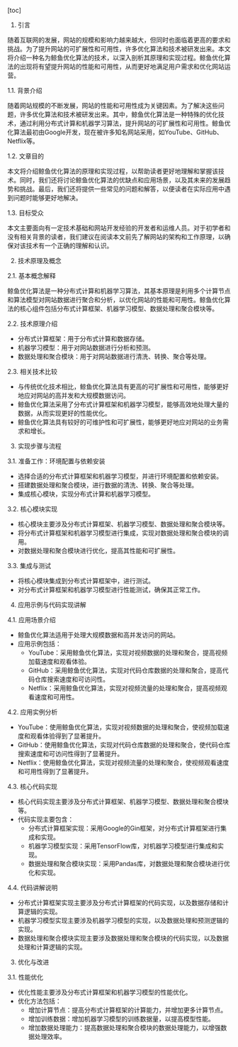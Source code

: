 
[toc]                    
                
                
1. 引言

随着互联网的发展，网站的规模和影响力越来越大，但同时也面临着更高的要求和挑战。为了提升网站的可扩展性和可用性，许多优化算法和技术被研发出来。本文将介绍一种名为鲸鱼优化算法的技术，以深入剖析其原理和实现过程。鲸鱼优化算法的出现将有望提升网站的性能和可用性，从而更好地满足用户需求和优化网站运营。

1.1. 背景介绍

随着网站规模的不断发展，网站的性能和可用性成为关键因素。为了解决这些问题，许多优化算法和技术被研发出来。其中，鲸鱼优化算法是一种特殊的优化技术，通过利用分布式计算和机器学习算法，提升网站的可扩展性和可用性。鲸鱼优化算法最初由Google开发，现在被许多知名网站采用，如YouTube、GitHub、Netflix等。

1.2. 文章目的

本文将介绍鲸鱼优化算法的原理和实现过程，以帮助读者更好地理解和掌握该技术。同时，我们还将讨论鲸鱼优化算法的优缺点和应用场景，以及其未来的发展趋势和挑战。最后，我们还将提供一些常见的问题和解答，以便读者在实际应用中遇到问题时能够更好地解决。

1.3. 目标受众

本文主要面向有一定技术基础和网站开发经验的开发者和运维人员。对于初学者和没有相关背景的读者，我们建议在阅读本文前先了解网站的架构和工作原理，以确保对该技术有一个正确的理解和认识。

2. 技术原理及概念

2.1. 基本概念解释

鲸鱼优化算法是一种分布式计算和机器学习算法，其基本原理是利用多个计算节点和算法模型对网站数据进行聚合和分析，以优化网站的性能和可用性。鲸鱼优化算法的核心组件包括分布式计算框架、机器学习模型、数据处理和聚合模块等。

2.2. 技术原理介绍

- 分布式计算框架：用于分布式计算和数据存储。
- 机器学习模型：用于对网站数据进行分析和预测。
- 数据处理和聚合模块：用于对网站数据进行清洗、转换、聚合等处理。

2.3. 相关技术比较

- 与传统优化技术相比，鲸鱼优化算法具有更高的可扩展性和可用性，能够更好地应对网站的高并发和大规模数据访问。
- 鲸鱼优化算法采用了分布式计算框架和机器学习模型，能够高效地处理大量的数据，从而实现更好的性能优化。
- 鲸鱼优化算法具有较好的可维护性和可扩展性，能够更好地应对网站的业务需求和增长。

3. 实现步骤与流程

3.1. 准备工作：环境配置与依赖安装

- 选择合适的分布式计算框架和机器学习模型，并进行环境配置和依赖安装。
- 搭建数据处理和聚合模块，进行数据的清洗、转换、聚合等处理。
- 集成核心模块，实现分布式计算和机器学习模型。

3.2. 核心模块实现

- 核心模块主要涉及分布式计算框架、机器学习模型、数据处理和聚合模块等。
- 将分布式计算框架和机器学习模型进行集成，实现对数据处理和聚合模块的调用。
- 对数据处理和聚合模块进行优化，提高其性能和可扩展性。

3.3. 集成与测试

- 将核心模块集成到分布式计算框架中，进行测试。
- 对分布式计算框架和机器学习模型进行性能测试，确保其正常工作。

4. 应用示例与代码实现讲解

4.1. 应用场景介绍

- 鲸鱼优化算法适用于处理大规模数据和高并发访问的网站。
- 应用示例包括：
	+ YouTube：采用鲸鱼优化算法，实现对视频数据的处理和聚合，提高视频加载速度和观看体验。
	+ GitHub：采用鲸鱼优化算法，实现对代码仓库数据的处理和聚合，提高代码仓库搜索速度和可访问性。
	+ Netflix：采用鲸鱼优化算法，实现对视频流量的处理和聚合，提高视频观看速度和可用性。

4.2. 应用实例分析

- YouTube：使用鲸鱼优化算法，实现对视频数据的处理和聚合，使视频加载速度和观看体验得到了显著提升。
- GitHub：使用鲸鱼优化算法，实现对代码仓库数据的处理和聚合，使代码仓库搜索速度和可访问性得到了显著提升。
- Netflix：使用鲸鱼优化算法，实现对视频流量的处理和聚合，使视频观看速度和可用性得到了显著提升。

4.3. 核心代码实现

- 核心代码实现主要涉及分布式计算框架、机器学习模型、数据处理和聚合模块等。
- 代码实现主要包含：
	+ 分布式计算框架实现：采用Google的Gin框架，对分布式计算框架进行集成和实现。
	+ 机器学习模型实现：采用TensorFlow库，对机器学习模型进行集成和实现。
	+ 数据处理和聚合模块实现：采用Pandas库，对数据处理和聚合模块进行优化和实现。

4.4. 代码讲解说明

- 分布式计算框架实现主要涉及分布式计算框架的代码实现，以及数据存储和计算逻辑的实现。
- 机器学习模型实现主要涉及机器学习模型的实现，以及数据处理和预测逻辑的实现。
- 数据处理和聚合模块实现主要涉及数据处理和聚合模块的代码实现，以及数据处理和计算逻辑的实现。

3. 优化与改进

3.1. 性能优化

- 优化性能主要涉及分布式计算框架和机器学习模型的性能优化。
- 优化方法包括：
	+ 增加计算节点：提高分布式计算框架的计算能力，并增加更多计算节点。
	+ 增加训练数据：增加机器学习模型的训练数据量，以提高模型性能。
	+ 增加数据处理能力：提高数据处理和聚合模块的数据处理能力，以增强数据处理效率。

